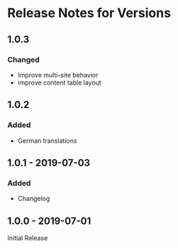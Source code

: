 # Release Notes for Versions

## 1.0.3

### Changed

* Improve multi-site behavior 
* improve content table layout 

## 1.0.2

### Added

* German translations

## 1.0.1 - 2019-07-03

### Added

* Changelog

## 1.0.0 - 2019-07-01

Initial Release
